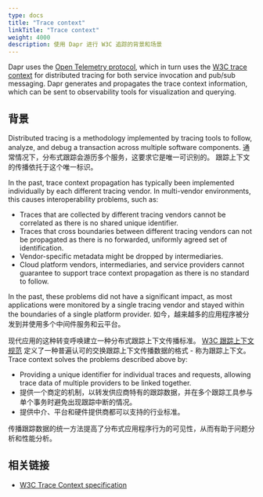 ```yaml
---
type: docs
title: "Trace context"
linkTitle: "Trace context"
weight: 4000
description: 使用 Dapr 进行 W3C 追踪的背景和场景
---
```


Dapr uses the [Open Telemetry protocol](https://opentelemetry.io/), which in turn uses the [W3C trace context](https://www.w3.org/TR/trace-context/) for distributed tracing for both service invocation and pub/sub messaging. Dapr generates and propagates the trace context information, which can be sent to observability tools for visualization and querying.

## 背景
Distributed tracing is a methodology implemented by tracing tools to follow, analyze, and debug a transaction across multiple software components. 通常情况下，分布式跟踪会游历多个服务，这要求它是唯一可识别的。 跟踪上下文的传播依托于这个唯一标识。

In the past, trace context propagation has typically been implemented individually by each different tracing vendor. In multi-vendor environments, this causes interoperability problems, such as:

- Traces that are collected by different tracing vendors cannot be correlated as there is no shared unique identifier.
- Traces that cross boundaries between different tracing vendors can not be propagated as there is no forwarded, uniformly agreed set of identification.
- Vendor-specific metadata might be dropped by intermediaries.
- Cloud platform vendors, intermediaries, and service providers cannot guarantee to support trace context propagation as there is no standard to follow.

In the past, these problems did not have a significant impact, as most applications were monitored by a single tracing vendor and stayed within the boundaries of a single platform provider. 如今，越来越多的应用程序被分发到并使用多个中间件服务和云平台。

现代应用的这种转变呼唤建立一种分布式跟踪上下文传播标准。 [W3C 跟踪上下文规范](https://www.w3.org/TR/trace-context) 定义了一种普遍认可的交换跟踪上下文传播数据的格式 - 称为跟踪上下文。 Trace context solves the problems described above by:

* Providing a unique identifier for individual traces and requests, allowing trace data of multiple providers to be linked together.
* 提供一个商定的机制，以转发供应商特有的跟踪数据，并在多个跟踪工具参与单个事务时避免出现跟踪中断的情况。
* 提供中介、平台和硬件提供商都可以支持的行业标准。

传播跟踪数据的统一方法提高了分布式应用程序行为的可见性，从而有助于问题分析和性能分析。

## 相关链接
- [W3C Trace Context specification](https://www.w3.org/TR/trace-context/)
